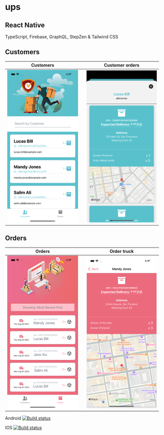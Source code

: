 # ups

## React Native

TypeScript, Firebase, GraphQL, StepZen & Tailwind CSS

## Customers 

| Customers |    | Customer orders |
| --- | -- | --- |
| <img src="./screenshots/customers.png" width="300"> |  | <img src="./screenshots/customer_orders.png" width="300"> |


## Orders 

| Orders |    | Order truck |
| --- | -- | --- |
| <img src="./screenshots/orders.png" width="300"> |  | <img src="./screenshots/order.png" width="300"> |




Android [![Build status](https://build.appcenter.ms/v0.1/apps/058b6907-6481-4518-878e-cee0f0329b28/branches/dev/badge)](https://appcenter.ms)

IOS [![Build status](https://build.appcenter.ms/v0.1/apps/043cf282-8d32-4d0d-adbd-23786d469ee4/branches/dev/badge)](https://appcenter.ms)


